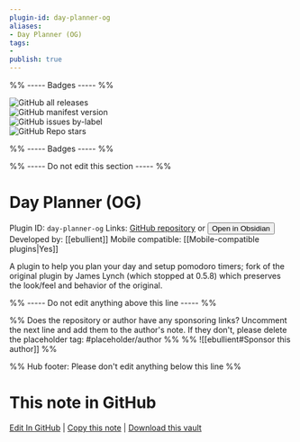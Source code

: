 ```yaml
---
plugin-id: day-planner-og
aliases:
- Day Planner (OG)
tags: 
- 
publish: true
---
```


%% ----- Badges ----- %%

![GitHub all releases](https://img.shields.io/github/downloads/ebullient/obsidian-day-planner-og/total?color=573E7A&logo=github&style=for-the-badge)   
![GitHub manifest version](https://img.shields.io/github/manifest-json/v/ebullient/obsidian-day-planner-og?color=573E7A&logo=github&style=for-the-badge)   
![GitHub issues by-label](https://img.shields.io/github/issues/ebullient/obsidian-day-planner-og/help%20wanted?color=573E7A&logo=github&style=for-the-badge)   
![GitHub Repo stars](https://img.shields.io/github/stars/ebullient/obsidian-day-planner-og?color=573E7A&logo=github&style=for-the-badge)

%% ----- Badges ----- %%

%% ----- Do not edit this section ----- %%

# Day Planner (OG)

Plugin ID: `day-planner-og`
Links: [GitHub repository](https://github.com/ebullient/obsidian-day-planner-og) or [<button id=HH>Open in Obsidian</button>](obsidian://show-plugin?id=day-planner-og)
Developed by: [[ebullient]]
Mobile compatible: [[Mobile-compatible plugins|Yes]]

A plugin to help you plan your day and setup pomodoro timers; fork of the original plugin by James Lynch (which stopped at 0.5.8) which preserves the look/feel and behavior of the original.

%% ----- Do not edit anything above this line ----- %% 

%% Does the repository or author have any sponsoring links? Uncomment the next line and add them to the author's note. If they don't, please delete the placeholder tag: #placeholder/author %%
%% ![[ebullient#Sponsor this author]] %%

%% Hub footer: Please don't edit anything below this line %%

# This note in GitHub

<span class="git-footer">[Edit In GitHub](https://github.dev/obsidian-community/obsidian-hub/blob/main/02%20-%20Community%20Expansions/02.05%20All%20Community%20Expansions/Plugins/day-planner-og.md "git-hub-edit-note") | [Copy this note](https://raw.githubusercontent.com/obsidian-community/obsidian-hub/main/02%20-%20Community%20Expansions/02.05%20All%20Community%20Expansions/Plugins/day-planner-og.md "git-hub-copy-note") | [Download this vault](https://github.com/obsidian-community/obsidian-hub/archive/refs/heads/main.zip "git-hub-download-vault") </span>
